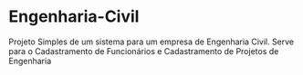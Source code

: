 # Engenharia-Civil
Projeto Simples de um sistema para um empresa de Engenharia Civil. Serve para o Cadastramento de Funcionários e Cadastramento de Projetos de Engenharia
